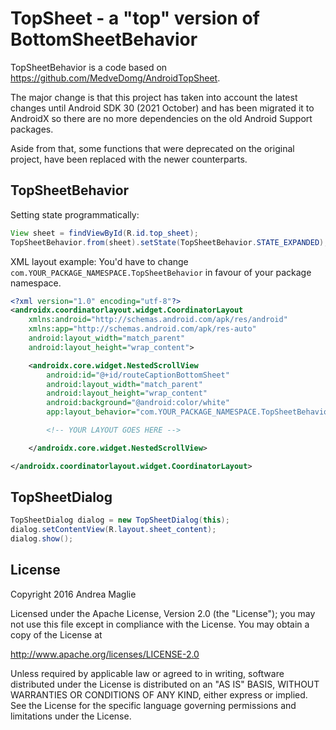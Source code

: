 TopSheet - a "top" version of BottomSheetBehavior
=========================================

TopSheetBehavior is a code based on https://github.com/MedveDomg/AndroidTopSheet. 

The major change is that this project has taken into account the latest changes until Android SDK 30 (2021 October) and has been migrated it to AndroidX so there are no more dependencies on the old Android Support packages.

Aside from that, some functions that were deprecated on the original project, have been replaced with the newer counterparts.

TopSheetBehavior
-----

Setting state programmatically:
```java
View sheet = findViewById(R.id.top_sheet);
TopSheetBehavior.from(sheet).setState(TopSheetBehavior.STATE_EXPANDED);
```

XML layout example:
You'd have to change ```com.YOUR_PACKAGE_NAMESPACE.TopSheetBehavior``` in favour of your package namespace.

```XML layout
<?xml version="1.0" encoding="utf-8"?>
<androidx.coordinatorlayout.widget.CoordinatorLayout
    xmlns:android="http://schemas.android.com/apk/res/android"
    xmlns:app="http://schemas.android.com/apk/res-auto"
    android:layout_width="match_parent"
    android:layout_height="wrap_content">

    <androidx.core.widget.NestedScrollView
        android:id="@+id/routeCaptionBottomSheet"
        android:layout_width="match_parent"
        android:layout_height="wrap_content"
        android:background="@android:color/white"
        app:layout_behavior="com.YOUR_PACKAGE_NAMESPACE.TopSheetBehavior">

        <!-- YOUR LAYOUT GOES HERE -->

    </androidx.core.widget.NestedScrollView>

</androidx.coordinatorlayout.widget.CoordinatorLayout>
```

TopSheetDialog
-----
```java
TopSheetDialog dialog = new TopSheetDialog(this);
dialog.setContentView(R.layout.sheet_content);
dialog.show();
```


License
-------

Copyright 2016 Andrea Maglie

Licensed under the Apache License, Version 2.0 (the "License");
you may not use this file except in compliance with the License.
You may obtain a copy of the License at

   http://www.apache.org/licenses/LICENSE-2.0

Unless required by applicable law or agreed to in writing, software
distributed under the License is distributed on an "AS IS" BASIS,
WITHOUT WARRANTIES OR CONDITIONS OF ANY KIND, either express or implied.
See the License for the specific language governing permissions and
limitations under the License.

